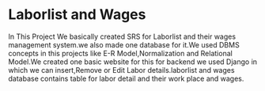 # Laborlist and Wages
In This Project We basically created SRS for Laborlist and their wages management system.we also made one database for it.We used DBMS concepts in this projects like E-R Model,Normalization and Relational Model.We created one basic website for this for backend we used Django in which we can insert,Remove or Edit Labor details.laborlist and wages database contains table for labor detail and their work place and wages.
